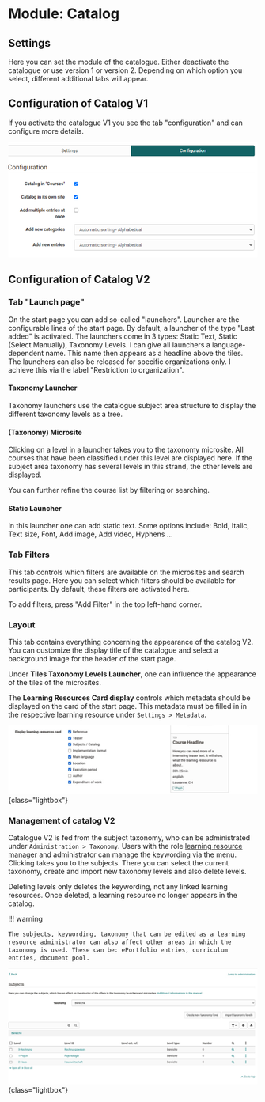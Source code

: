 # Module: Catalog

## Settings

Here you can set the module of the catalogue. Either deactivate the catalogue or use version 1 or version 2.
Depending on which option you select, different additional tabs will appear.

## Configuration of Catalog V1

If you activate the catalogue V1 you see the tab "configuration" and can configure more details.

![Administration Catalog Version 1](assets/Admin_KatalogV1_en.png)
    

## Configuration of Catalog V2

### Tab "Launch page"

On the start page you can add so-called "launchers". Launcher are the configurable lines of the start page.  By default, a launcher of the type "Last added" is activated. The launchers come in 3 types: Static Text, Static (Select Manually), Taxonomy Levels.
I can give all launchers a language-dependent name. This name then appears as a headline above the tiles. The launchers can also be released for specific organizations only. I achieve this via the label "Restriction to organization".

#### Taxonomy Launcher

Taxonomy launchers use the catalogue subject area structure to display the different taxonomy levels as a tree.

#### (Taxonomy) Microsite

Clicking on a level in a launcher takes you to the taxonomy microsite. All courses that have been classified under this level are displayed here. If the subject area taxonomy has several levels in this strand, the other levels are displayed.

You can further refine the course list by filtering or searching.

#### Static Launcher

In this launcher one can add static text. Some options include: Bold, Italic, Text size, Font, Add image, Add video, Hyphens ...

### Tab Filters

This tab controls which filters are available on the microsites and search results page. Here you can select which filters should be available for participants. By default, these filters are activated here.

To add filters, press "Add Filter" in the top left-hand corner.

### Layout

This tab contains everything concerning the appearance of the catalog V2. You can customize the display title of the catalogue and select a background image for the header of the start page.

Under **Tiles Taxonomy Levels Launcher**, one can influence the appearance of the tiles of the microsites.

The **Learning Resources Card display** controls which metadata should be displayed on the card of the start page. This metadata must be filled in in the respective learning resource under `Settings > Metadata`.

![Course card administration Options](assets/course-card-admin.jpg){class="lightbox"}

### Management of catalog V2

Catalogue V2 is fed from the subject taxonomy, who can be administrated  under `Administration > Taxonomy`. Users with the role [learning resource manager](../../manual_user/basic_concepts/Roles_Rights.md) and administrator can manage the keywording via the menu.
Clicking takes you to the subjects. There you can select the current taxonomy, create and import new taxonomy levels and also delete levels.

Deleting levels only deletes the keywording, not any linked learning resources. Once deleted, a learning resource no longer appears in the catalog.

!!! warning

    The subjects, keywording, taxonomy that can be edited as a learning resource administrator can also affect other areas in which the taxonomy is used. These can be: ePortfolio entries, curriculum entries, document pool.


![Management ofTaxonomie](assets/taxonomy-management.jpg){class="lightbox"}